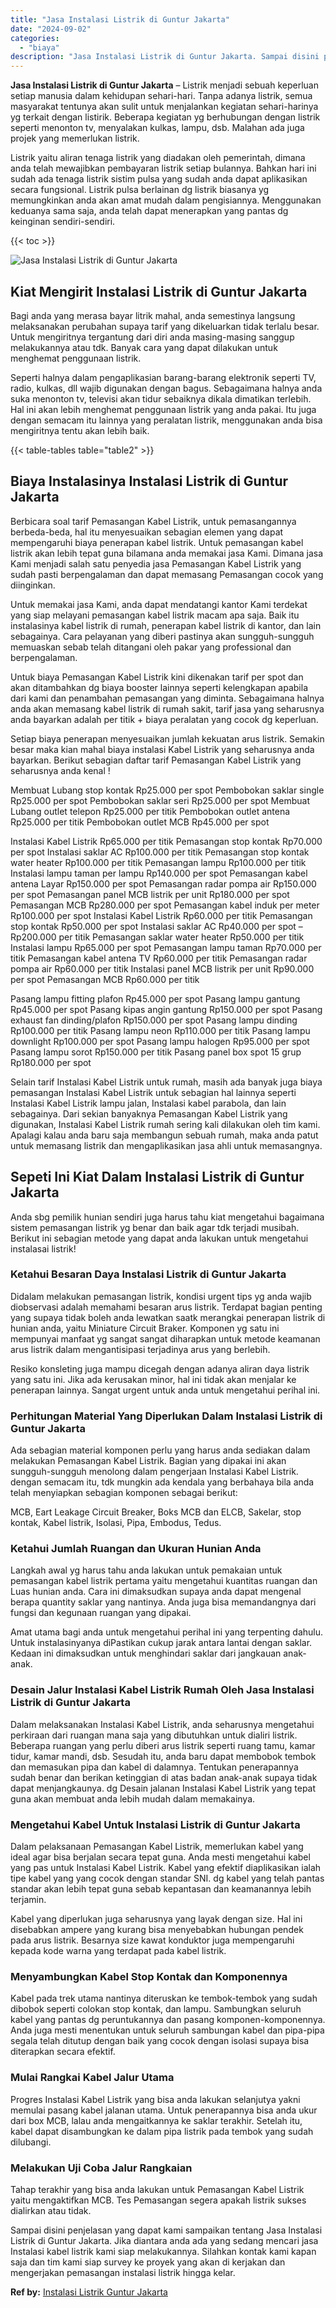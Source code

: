 ```yaml
---
title: "Jasa Instalasi Listrik di Guntur Jakarta"
date: "2024-09-02"
categories: 
  - "biaya"
description: "Jasa Instalasi Listrik di Guntur Jakarta. Sampai disini penjelasan yang dapat kami sampaikan tentang Jasa Instalasi Listrik di Guntur Jakarta. Jika diantara..."
---
```


**Jasa Instalasi Listrik di Guntur Jakarta** – Listrik menjadi sebuah keperluan setiap manusia dalam kehidupan sehari-hari. Tanpa adanya listrik, semua masyarakat tentunya akan sulit untuk menjalankan kegiatan sehari-harinya yg terkait dengan listirik. Beberapa kegiatan yg berhubungan dengan listrik seperti menonton tv, menyalakan kulkas, lampu, dsb. Malahan ada juga projek yang memerlukan listrik.

Listrik yaitu aliran tenaga listrik yang diadakan oleh pemerintah, dimana anda telah mewajibkan pembayaran listrik setiap bulannya. Bahkan hari ini sudah ada tenaga listrik sistim pulsa yang sudah anda dapat aplikasikan secara fungsional. Listrik pulsa berlainan dg listrik biasanya yg memungkinkan anda akan amat mudah dalam pengisiannya. Menggunakan keduanya sama saja, anda telah dapat menerapkan yang pantas dg keinginan sendiri-sendiri.

{{< toc >}}

![Jasa Instalasi Listrik di Guntur Jakarta](/images/instalasi-listrik-murah31.png)

## Kiat Mengirit Instalasi Listrik di Guntur Jakarta

Bagi anda yang merasa bayar litrik mahal, anda semestinya langsung melaksanakan perubahan supaya tarif yang dikeluarkan tidak terlalu besar. Untuk mengiritnya tergantung dari diri anda masing-masing sanggup melakukannya atau tdk. Banyak cara yang dapat dilakukan untuk menghemat penggunaan listrik.

Seperti halnya dalam pengaplikasian barang-barang elektronik seperti TV, radio, kulkas, dll wajib digunakan dengan bagus. Sebagaimana halnya anda suka menonton tv, televisi akan tidur sebaiknya dikala dimatikan terlebih. Hal ini akan lebih menghemat penggunaan listrik yang anda pakai. Itu juga dengan semacam itu lainnya yang peralatan listrik, menggunakan anda bisa mengiritnya tentu akan lebih baik.

{{< table-tables table="table2" >}}

## Biaya Instalasinya Instalasi Listrik di Guntur Jakarta

Berbicara soal tarif Pemasangan Kabel Listrik, untuk pemasangannya berbeda-beda, hal itu menyesuaikan sebagian elemen yang dapat mempengaruhi biaya penerapan kabel listrik. Untuk pemasangan kabel listrik akan lebih tepat guna bilamana anda memakai jasa Kami. Dimana jasa Kami menjadi salah satu penyedia jasa Pemasangan Kabel Listrik yang sudah pasti berpengalaman dan dapat memasang Pemasangan cocok yang diinginkan.

Untuk memakai jasa Kami, anda dapat mendatangi kantor Kami terdekat yang siap melayani pemasangan kabel listrik macam apa saja. Baik itu instalasinya kabel listrik di rumah, penerapan kabel listrik di kantor, dan lain sebagainya. Cara pelayanan yang diberi pastinya akan sungguh-sungguh memuaskan sebab telah ditangani oleh pakar yang professional dan berpengalaman.

Untuk biaya Pemasangan Kabel Listrik kini dikenakan tarif per spot dan akan ditambahkan dg biaya booster lainnya seperti kelengkapan apabila dari kami dan penambahan pemasangan yang diminta. Sebagaimana halnya anda akan memasang kabel listrik di rumah sakit, tarif jasa yang seharusnya anda bayarkan adalah per titik + biaya peralatan yang cocok dg keperluan.

Setiap biaya penerapan menyesuaikan jumlah kekuatan arus listrik. Semakin besar maka kian mahal biaya instalasi Kabel Listrik yang seharusnya anda bayarkan. Berikut sebagian daftar tarif Pemasangan Kabel Listrik yang seharusnya anda kenal !

Membuat Lubang stop kontak Rp25.000 per spot Pembobokan saklar single Rp25.000 per spot Pembobokan saklar seri Rp25.000 per spot Membuat Lubang outlet telepon Rp25.000 per titik Pembobokan outlet antena Rp25.000 per titik Pembobokan outlet MCB Rp45.000 per spot

Instalasi Kabel Listrik Rp65.000 per titik Pemasangan stop kontak Rp70.000 per spot Instalasi saklar AC Rp100.000 per titik Pemasangan stop kontak water heater Rp100.000 per titik Pemasangan lampu Rp100.000 per titik Instalasi lampu taman per lampu Rp140.000 per spot Pemasangan kabel antena Layar Rp150.000 per spot Pemasangan radar pompa air Rp150.000 per spot Pemasangan panel MCB listrik per unit Rp180.000 per spot Pemasangan MCB Rp280.000 per spot Pemasangan kabel induk per meter Rp100.000 per spot Instalasi Kabel Listrik Rp60.000 per titik Pemasangan stop kontak Rp50.000 per spot Instalasi saklar AC Rp40.000 per spot – Rp200.000 per titik Pemasangan saklar water heater Rp50.000 per titik Instalasi lampu Rp65.000 per spot Pemasangan lampu taman Rp70.000 per titik Pemasangan kabel antena TV Rp60.000 per titik Pemasangan radar pompa air Rp60.000 per titik Instalasi panel MCB listrik per unit Rp90.000 per spot Pemasangan MCB Rp60.000 per titik

Pasang lampu fitting plafon Rp45.000 per spot Pasang lampu gantung Rp45.000 per spot Pasang kipas angin gantung Rp150.000 per spot Pasang exhaust fan dinding/plafon Rp150.000 per spot Pasang lampu dinding Rp100.000 per titik Pasang lampu neon Rp110.000 per titik Pasang lampu downlight Rp100.000 per spot Pasang lampu halogen Rp95.000 per spot Pasang lampu sorot Rp150.000 per titik Pasang panel box spot 15 grup Rp180.000 per spot

Selain tarif Instalasi Kabel Listrik untuk rumah, masih ada banyak juga biaya pemasangan Instalasi Kabel Listrik untuk sebagian hal lainnya seperti Instalasi Kabel Listrik lampu jalan, Instalasi kabel parabola, dan lain sebagainya. Dari sekian banyaknya Pemasangan Kabel Listrik yang digunakan, Instalasi Kabel Listrik rumah sering kali dilakukan oleh tim kami. Apalagi kalau anda baru saja membangun sebuah rumah, maka anda patut untuk memasang listrik dan mengaplikasikan jasa ahli untuk memasangnya.

## Sepeti Ini Kiat Dalam Instalasi Listrik di Guntur Jakarta


Anda sbg pemilik hunian sendiri juga harus tahu kiat mengetahui bagaimana sistem pemasangan listrik yg benar dan baik agar tdk terjadi musibah. Berikut ini sebagian metode yang dapat anda lakukan untuk mengetahui instalasai listrik!

### Ketahui Besaran Daya Instalasi Listrik di Guntur Jakarta

Didalam melakukan pemasangan listrik, kondisi urgent tips yg anda wajib diobservasi adalah memahami besaran arus listrik. Terdapat bagian penting yang supaya tidak boleh anda lewatkan saatk merangkai penerapan listrik di hunian anda, yaitu Miniature Circuit Braker. Komponen yg satu ini mempunyai manfaat yg sangat sangat diharapkan untuk metode keamanan arus listrik dalam mengantisipasi terjadinya arus yang berlebih.

Resiko konsleting juga mampu dicegah dengan adanya aliran daya listrik yang satu ini. Jika ada kerusakan minor, hal ini tidak akan menjalar ke penerapan lainnya. Sangat urgent untuk anda untuk mengetahui perihal ini.

### Perhitungan Material Yang Diperlukan Dalam Instalasi Listrik di Guntur Jakarta

Ada sebagian material komponen perlu yang harus anda sediakan dalam melakukan Pemasangan Kabel Listrik. Bagian yang dipakai ini akan sungguh-sungguh menolong dalam pengerjaan Instalasi Kabel Listrik. dengan semacam itu, tdk mungkin ada kendala yang berbahaya bila anda telah menyiapkan sebagian komponen sebagai berikut:

MCB, Eart Leakage Circuit Breaker, Boks MCB dan ELCB, Sakelar, stop kontak, Kabel listrik, Isolasi, Pipa, Embodus, Tedus.

### Ketahui Jumlah Ruangan dan Ukuran Hunian Anda

Langkah awal yg harus tahu anda lakukan untuk pemakaian untuk pemasangan kabel listrik pertama yaitu mengetahui kuantitas ruangan dan Luas hunian anda. Cara ini dimaksudkan supaya anda dapat mengenal berapa quantity saklar yang nantinya. Anda juga bisa memandangnya dari fungsi dan kegunaan ruangan yang dipakai.

Amat utama bagi anda untuk mengetahui perihal ini yang terpenting dahulu. Untuk instalasinyanya diPastikan cukup jarak antara lantai dengan saklar. Kedaan ini dimaksudkan untuk menghindari saklar dari jangkauan anak-anak.

### Desain Jalur Instalasi Kabel Listrik Rumah Oleh Jasa Instalasi Listrik di Guntur Jakarta

Dalam melaksanakan Instalasi Kabel Listrik, anda seharusnya mengetahui perkiraan dari ruangan mana saja yang dibutuhkan untuk dialiri listrik. Beberapa ruangan yang perlu diberi arus listrik seperti ruang tamu, kamar tidur, kamar mandi, dsb. Sesudah itu, anda baru dapat membobok tembok dan memasukan pipa dan kabel di dalamnya. Tentukan penerapannya sudah benar dan berikan ketinggian di atas badan anak-anak supaya tidak dapat menjangkaunya. dg Desain jalanan Instalasi Kabel Listrik yang tepat guna akan membuat anda lebih mudah dalam memakainya.

### Mengetahui Kabel Untuk Instalasi Listrik di Guntur Jakarta

Dalam pelaksanaan Pemasangan Kabel Listrik, memerlukan kabel yang ideal agar bisa berjalan secara tepat guna. Anda mesti mengetahui kabel yang pas untuk Instalasi Kabel Listrik. Kabel yang efektif diaplikasikan ialah tipe kabel yang yang cocok dengan standar SNI. dg kabel yang telah pantas standar akan lebih tepat guna sebab kepantasan dan keamanannya lebih terjamin.

Kabel yang diperlukan juga seharusnya yang layak dengan size. Hal ini disebabkan ampere yang kurang bisa menyebabkan hubungan pendek pada arus listrik. Besarnya size kawat konduktor juga mempengaruhi kepada kode warna yang terdapat pada kabel listrik.

### Menyambungkan Kabel Stop Kontak dan Komponennya

Kabel pada trek utama nantinya diteruskan ke tembok-tembok yang sudah dibobok seperti colokan stop kontak, dan lampu. Sambungkan seluruh kabel yang pantas dg peruntukannya dan pasang komponen-komponennya. Anda juga mesti menentukan untuk seluruh sambungan kabel dan pipa-pipa segala telah ditutup dengan baik yang cocok dengan isolasi supaya bisa diterapkan secara efektif.

### Mulai Rangkai Kabel Jalur Utama

Progres Instalasi Kabel Listrik yang bisa anda lakukan selanjutya yakni memulai pasang kabel jalanan utama. Untuk penerapannya bisa anda ukur dari box MCB, lalau anda mengaitkannya ke saklar terakhir. Setelah itu, kabel dapat disambungkan ke dalam pipa listrik pada tembok yang sudah dilubangi.

### Melakukan Uji Coba Jalur Rangkaian

Tahap terakhir yang bisa anda lakukan untuk Pemasangan Kabel Listrik yaitu mengaktifkan MCB. Tes Pemasangan segera apakah listrik sukses dialirkan atau tidak.

Sampai disini penjelasan yang dapat kami sampaikan tentang Jasa Instalasi Listrik di Guntur Jakarta. Jika diantara anda ada yang sedang mencari jasa Instalasi kabel listrik kami siap melakukannya. Silahkan kontak kami kapan saja dan tim kami siap survey ke proyek yang akan di kerjakan dan mengerjakan pemasangan instalasi listrik hingga kelar.

**Ref by:** [Instalasi Listrik Guntur Jakarta](https://id.wikipedia.org/wiki/Instalasi)
